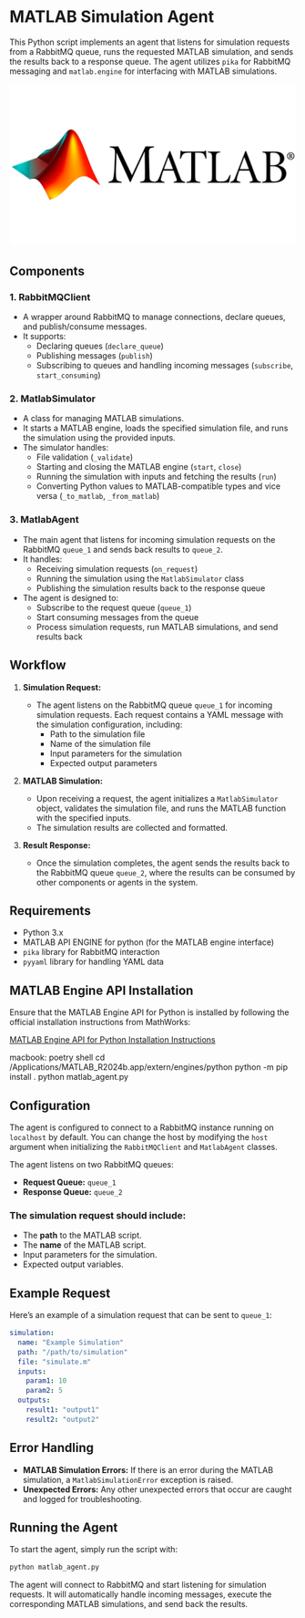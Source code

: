 # MATLAB Simulation Agent

This Python script implements an agent that listens for simulation requests from a RabbitMQ queue, runs the requested MATLAB simulation, and sends the results back to a response queue. The agent utilizes `pika` for RabbitMQ messaging and `matlab.engine` for interfacing with MATLAB simulations.

![Matlab](../../images/MATLAB-logo.png)

## Components

### 1. **RabbitMQClient**

- A wrapper around RabbitMQ to manage connections, declare queues, and publish/consume messages.
- It supports:
  - Declaring queues (`declare_queue`)
  - Publishing messages (`publish`)
  - Subscribing to queues and handling incoming messages (`subscribe`, `start_consuming`)

### 2. **MatlabSimulator**

- A class for managing MATLAB simulations.
- It starts a MATLAB engine, loads the specified simulation file, and runs the simulation using the provided inputs.
- The simulator handles:
  - File validation (`_validate`)
  - Starting and closing the MATLAB engine (`start`, `close`)
  - Running the simulation with inputs and fetching the results (`run`)
  - Converting Python values to MATLAB-compatible types and vice versa (`_to_matlab`, `_from_matlab`)

### 3. **MatlabAgent**

- The main agent that listens for incoming simulation requests on the RabbitMQ `queue_1` and sends back results to `queue_2`.
- It handles:
  - Receiving simulation requests (`on_request`)
  - Running the simulation using the `MatlabSimulator` class
  - Publishing the simulation results back to the response queue
- The agent is designed to:
  - Subscribe to the request queue (`queue_1`)
  - Start consuming messages from the queue
  - Process simulation requests, run MATLAB simulations, and send results back

## Workflow

1. **Simulation Request:**

   - The agent listens on the RabbitMQ queue `queue_1` for incoming simulation requests. Each request contains a YAML message with the simulation configuration, including:
     - Path to the simulation file
     - Name of the simulation file
     - Input parameters for the simulation
     - Expected output parameters

2. **MATLAB Simulation:**

   - Upon receiving a request, the agent initializes a `MatlabSimulator` object, validates the simulation file, and runs the MATLAB function with the specified inputs.
   - The simulation results are collected and formatted.

3. **Result Response:**
   - Once the simulation completes, the agent sends the results back to the RabbitMQ queue `queue_2`, where the results can be consumed by other components or agents in the system.

## Requirements

- Python 3.x
- MATLAB API ENGINE for python (for the MATLAB engine interface)
- `pika` library for RabbitMQ interaction
- `pyyaml` library for handling YAML data

## MATLAB Engine API Installation

Ensure that the MATLAB Engine API for Python is installed by following the official installation instructions from MathWorks:

[MATLAB Engine API for Python Installation Instructions](https://www.mathworks.com/help/matlab/matlab-engine-for-python.html)

macbook:
poetry shell
cd /Applications/MATLAB_R2024b.app/extern/engines/python
python -m pip install .
python matlab_agent.py

## Configuration

The agent is configured to connect to a RabbitMQ instance running on `localhost` by default. You can change the host by modifying the `host` argument when initializing the `RabbitMQClient` and `MatlabAgent` classes.

The agent listens on two RabbitMQ queues:

- **Request Queue:** `queue_1`
- **Response Queue:** `queue_2`

### The simulation request should include:

- The **path** to the MATLAB script.
- The **name** of the MATLAB script.
- Input parameters for the simulation.
- Expected output variables.

## Example Request

Here’s an example of a simulation request that can be sent to `queue_1`:

```yaml
simulation:
  name: "Example Simulation"
  path: "/path/to/simulation"
  file: "simulate.m"
  inputs:
    param1: 10
    param2: 5
  outputs:
    result1: "output1"
    result2: "output2"
```

## Error Handling

- **MATLAB Simulation Errors:** If there is an error during the MATLAB simulation, a `MatlabSimulationError` exception is raised.
- **Unexpected Errors:** Any other unexpected errors that occur are caught and logged for troubleshooting.

## Running the Agent

To start the agent, simply run the script with:

```bash
python matlab_agent.py
```

The agent will connect to RabbitMQ and start listening for simulation requests. It will automatically handle incoming messages, execute the corresponding MATLAB simulations, and send back the results.
